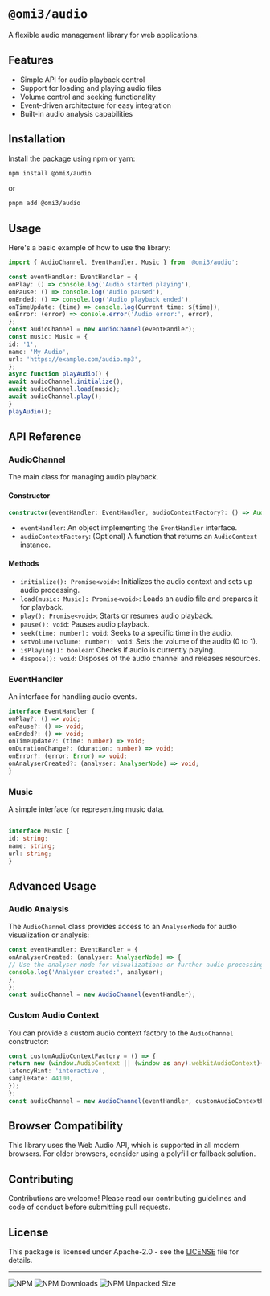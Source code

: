 # `@omi3/audio`

A flexible audio management library for web applications.

## Features

- Simple API for audio playback control
- Support for loading and playing audio files
- Volume control and seeking functionality
- Event-driven architecture for easy integration
- Built-in audio analysis capabilities

## Installation

Install the package using npm or yarn:

```bash
npm install @omi3/audio
```

or

```bash
pnpm add @omi3/audio
```

## Usage

Here's a basic example of how to use the library:

```ts
import { AudioChannel, EventHandler, Music } from '@omi3/audio';

const eventHandler: EventHandler = {
onPlay: () => console.log('Audio started playing'),
onPause: () => console.log('Audio paused'),
onEnded: () => console.log('Audio playback ended'),
onTimeUpdate: (time) => console.log(Current time: ${time}),
onError: (error) => console.error('Audio error:', error),
};
const audioChannel = new AudioChannel(eventHandler);
const music: Music = {
id: '1',
name: 'My Audio',
url: 'https://example.com/audio.mp3',
};
async function playAudio() {
await audioChannel.initialize();
await audioChannel.load(music);
await audioChannel.play();
}
playAudio();
```

## API Reference

### AudioChannel

The main class for managing audio playback.

#### Constructor

```typescript
constructor(eventHandler: EventHandler, audioContextFactory?: () => AudioContext)
```

- `eventHandler`: An object implementing the `EventHandler` interface.
- `audioContextFactory`: (Optional) A function that returns an `AudioContext` instance.

#### Methods

- `initialize(): Promise<void>`: Initializes the audio context and sets up audio processing.
- `load(music: Music): Promise<void>`: Loads an audio file and prepares it for playback.
- `play(): Promise<void>`: Starts or resumes audio playback.
- `pause(): void`: Pauses audio playback.
- `seek(time: number): void`: Seeks to a specific time in the audio.
- `setVolume(volume: number): void`: Sets the volume of the audio (0 to 1).
- `isPlaying(): boolean`: Checks if audio is currently playing.
- `dispose(): void`: Disposes of the audio channel and releases resources.

### EventHandler

An interface for handling audio events.

```typescript
interface EventHandler {
onPlay?: () => void;
onPause?: () => void;
onEnded?: () => void;
onTimeUpdate?: (time: number) => void;
onDurationChange?: (duration: number) => void;
onError?: (error: Error) => void;
onAnalyserCreated?: (analyser: AnalyserNode) => void;
}
```

### Music

A simple interface for representing music data.

```typescript

interface Music {
id: string;
name: string;
url: string;
}
```

## Advanced Usage

### Audio Analysis

The `AudioChannel` class provides access to an `AnalyserNode` for audio visualization or analysis:

```typescript
const eventHandler: EventHandler = {
onAnalyserCreated: (analyser: AnalyserNode) => {
// Use the analyser node for visualizations or further audio processing
console.log('Analyser created:', analyser);
},
};
const audioChannel = new AudioChannel(eventHandler);
```

### Custom Audio Context

You can provide a custom audio context factory to the `AudioChannel` constructor:

```typescript
const customAudioContextFactory = () => {
return new (window.AudioContext || (window as any).webkitAudioContext)({
latencyHint: 'interactive',
sampleRate: 44100,
});
};
const audioChannel = new AudioChannel(eventHandler, customAudioContextFactory);
```

## Browser Compatibility

This library uses the Web Audio API, which is supported in all modern browsers. For older browsers, consider using a polyfill or fallback solution.

## Contributing

Contributions are welcome! Please read our contributing guidelines and code of conduct before submitting pull requests.

## License

This package is licensed under Apache-2.0 - see the [LICENSE](LICENSE) file for details.

---

<img alt="NPM" src="https://img.shields.io/npm/v/%40omi3%2Faudio?color=red&label=npm&logo=npm&logoColor=red">
<img alt="NPM Downloads" src="https://img.shields.io/npm/dm/%40omi3%2Faudio">
<img alt="NPM Unpacked Size" src="https://img.shields.io/npm/unpacked-size/%40omi3%2Faudio">